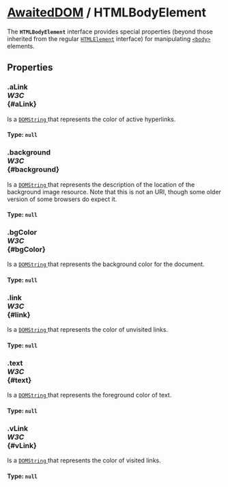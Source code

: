 # [AwaitedDOM](/docs/basic-interfaces/awaited-dom) <span>/</span> HTMLBodyElement

<div class='overview'>The <strong><code>HTMLBodyElement</code></strong> interface provides special properties (beyond those inherited from the regular <a href="/en-US/docs/Web/API/HTMLElement" title="The HTMLElement interface represents any HTML element. Some elements directly implement this interface, while others implement it via an interface that inherits it."><code>HTMLElement</code></a> interface) for manipulating <a href="/en-US/docs/Web/HTML/Element/body" title="The HTML <body> Element represents the content of an HTML&nbsp;document. There can be only one <body> element in a document."><code>&lt;body&gt;</code></a> elements.</div>

## Properties

### .aLink <div class="specs"><i>W3C</i></div> {#aLink}

Is a <a href="/en-US/docs/Web/API/DOMString" title="DOMString is a UTF-16 String. As JavaScript already uses such strings, DOMString is mapped directly to a String."><code>DOMString</code>
</a> that represents the color of active hyperlinks.

#### **Type**: `null`

### .background <div class="specs"><i>W3C</i></div> {#background}

Is a <a href="/en-US/docs/Web/API/DOMString" title="DOMString is a UTF-16 String. As JavaScript already uses such strings, DOMString is mapped directly to a String."><code>DOMString</code>
</a> that represents the description of the location of the background image resource. Note that this is not an URI, though some older version of some browsers do expect it.

#### **Type**: `null`

### .bgColor <div class="specs"><i>W3C</i></div> {#bgColor}

Is a <a href="/en-US/docs/Web/API/DOMString" title="DOMString is a UTF-16 String. As JavaScript already uses such strings, DOMString is mapped directly to a String."><code>DOMString</code>
</a> that represents the background color for the document.

#### **Type**: `null`

### .link <div class="specs"><i>W3C</i></div> {#link}

Is a <a href="/en-US/docs/Web/API/DOMString" title="DOMString is a UTF-16 String. As JavaScript already uses such strings, DOMString is mapped directly to a String."><code>DOMString</code>
</a> that represents the color of unvisited links.

#### **Type**: `null`

### .text <div class="specs"><i>W3C</i></div> {#text}

Is a <a href="/en-US/docs/Web/API/DOMString" title="DOMString is a UTF-16 String. As JavaScript already uses such strings, DOMString is mapped directly to a String."><code>DOMString</code>
</a> that represents the foreground color of text.

#### **Type**: `null`

### .vLink <div class="specs"><i>W3C</i></div> {#vLink}

Is a <a href="/en-US/docs/Web/API/DOMString" title="DOMString is a UTF-16 String. As JavaScript already uses such strings, DOMString is mapped directly to a String."><code>DOMString</code>
</a> that represents the color of visited links.

#### **Type**: `null`

